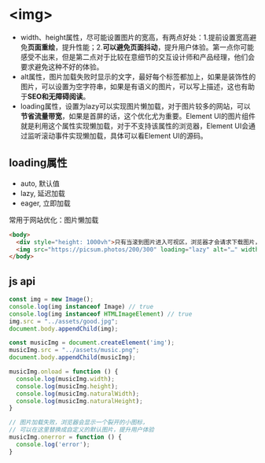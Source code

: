 # \<img>

* width、height属性，尽可能设置图片的宽高，有两点好处：1.提前设置宽高避免**页面重绘**，提升性能；2.**可以避免页面抖动**，提升用户体验。第一点你可能感受不出来，但是第二点对于比较在意细节的交互设计师和产品经理，他们会要求避免这种不好的体验。
* alt属性，图片加载失败时显示的文字，最好每个标签都加上，如果是装饰性的图片，可以设置为空字符串，如果是有语义的图片，可以写上描述，这也有助于**SEO和无障碍阅读**。
* loading属性，设置为lazy可以实现图片懒加载，对于图片较多的网站，可以**节省流量带宽**，如果是首屏的话，这个优化尤为重要。Element UI的图片组件就是利用这个属性实现懒加载，对于不支持该属性的浏览器，Element UI会通过监听滚动事件实现懒加载，具体可以看Element UI的源码。

## loading属性

* auto, 默认值
* lazy, 延迟加载
* eager, 立即加载

常用于网站优化：图片懒加载

```html
<body>
  <div style="height: 1000vh">只有当滚到图片进入可视区，浏览器才会请求下载图片，看network</div>
  <img src="https://picsum.photos/200/300" loading="lazy" alt="…" width="200" height="300">
</body>
```

## js api

```js
const img = new Image();
console.log(img instanceof Image) // true
console.log(img instanceof HTMLImageElement) // true
img.src = "../assets/good.jpg";
document.body.appendChild(img);

const musicImg = document.createElement('img');
musicImg.src = "../assets/music.png";
document.body.appendChild(musicImg);

musicImg.onload = function () {
  console.log(musicImg.width);
  console.log(musicImg.height);
  console.log(musicImg.naturalWidth);
  console.log(musicImg.naturalHeight);
}

// 图片加载失败，浏览器会显示一个裂开的小图标，
// 可以在这里替换成自定义的默认图片，提升用户体验
musicImg.onerror = function () {
  console.log('error');
}
```
